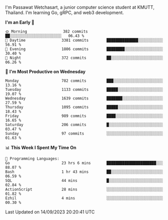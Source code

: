 
I'm Passawat Wetchasart, a junior computer science student at KMUTT, Thailand. I'm learning Go, gRPC, and web3 development.



<!--START_SECTION:waka-->
**I'm an Early 🐤** 

```text
🌞 Morning                382 commits         ██░░░░░░░░░░░░░░░░░░░░░░░   06.43 % 
🌆 Daytime                3381 commits        ██████████████░░░░░░░░░░░   56.91 % 
🌃 Evening                1806 commits        ████████░░░░░░░░░░░░░░░░░   30.40 % 
🌙 Night                  372 commits         ██░░░░░░░░░░░░░░░░░░░░░░░   06.26 % 
```
📅 **I'm Most Productive on Wednesday** 

```text
Monday                   782 commits         ███░░░░░░░░░░░░░░░░░░░░░░   13.16 % 
Tuesday                  1133 commits        █████░░░░░░░░░░░░░░░░░░░░   19.07 % 
Wednesday                1639 commits        ███████░░░░░░░░░░░░░░░░░░   27.59 % 
Thursday                 1095 commits        █████░░░░░░░░░░░░░░░░░░░░   18.43 % 
Friday                   989 commits         ████░░░░░░░░░░░░░░░░░░░░░   16.65 % 
Saturday                 206 commits         █░░░░░░░░░░░░░░░░░░░░░░░░   03.47 % 
Sunday                   97 commits          ░░░░░░░░░░░░░░░░░░░░░░░░░   01.63 % 
```


📊 **This Week I Spent My Time On** 

```text
💬 Programming Languages: 
Go                       23 hrs 6 mins       ██████████████████████░░░   88.07 % 
Bash                     1 hr 43 mins        ██░░░░░░░░░░░░░░░░░░░░░░░   06.59 % 
SQL                      44 mins             █░░░░░░░░░░░░░░░░░░░░░░░░   02.84 % 
ActionScript             28 mins             ░░░░░░░░░░░░░░░░░░░░░░░░░   01.82 % 
Ezhil                    4 mins              ░░░░░░░░░░░░░░░░░░░░░░░░░   00.30 % 
```


 Last Updated on 14/09/2023 20:20:41 UTC
<!--END_SECTION:waka-->

<!--
**markpassawat/markpassawat** is a ✨ _special_ ✨ repository because its `README.md` (this file) appears on your GitHub profile.

Here are some ideas to get you started:

- 🔭 I’m currently working on ...
- 🌱 I’m currently learning ...
- 👯 I’m looking to collaborate on ...
- 🤔 I’m looking for help with ...
- 💬 Ask me about ...
- 📫 How to reach me: ...
- 😄 Pronouns: He/Him
- ⚡ Fun fact: ...
-->
